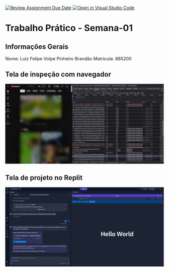 [![Review Assignment Due Date](https://classroom.github.com/assets/deadline-readme-button-22041afd0340ce965d47ae6ef1cefeee28c7c493a6346c4f15d667ab976d596c.svg)](https://classroom.github.com/a/Ue6hVgM5)
[![Open in Visual Studio Code](https://classroom.github.com/assets/open-in-vscode-2e0aaae1b6195c2367325f4f02e2d04e9abb55f0b24a779b69b11b9e10269abc.svg)](https://classroom.github.com/online_ide?assignment_repo_id=18265535&assignment_repo_type=AssignmentRepo)
# Trabalho Prático - Semana-01

## Informações Gerais
Nome: Luiz Felipe Volpe Pinheiro Brandão
Matricula: 885200


## Tela de inspeção com navegador

![alt text](image.png)

## Tela de projeto no Replit

![alt text](image-1.png)
